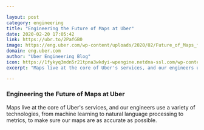 ```yaml
---

layout: post
category: engineering
title: "Engineering the Future of Maps at Uber"
date: 2020-02-20 17:05:42
link: https://ubr.to/2PafGB0
image: https://eng.uber.com/wp-content/uploads/2020/02/Future_of_Maps_feature_image.png
domain: eng.uber.com
author: "Uber Engineering Blog"
icon: https://1fykyq3mdn5r21tpna3wkdyi-wpengine.netdna-ssl.com/wp-content/uploads/2018/09/favicon.png
excerpt: "Maps live at the core of Uber's services, and our engineers use a variety of technologies, from machine learning to natural language processing to metrics, to make sure our maps are as accurate as possible."

---
```


### Engineering the Future of Maps at Uber

Maps live at the core of Uber's services, and our engineers use a variety of technologies, from machine learning to natural language processing to metrics, to make sure our maps are as accurate as possible.